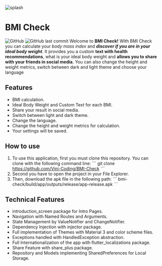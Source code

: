 ![splash](https://github.com/Vini-Coding/BMI-Check/assets/89312086/d2531d1f-8dfe-4917-a723-f1781b61f898)
# BMI Check 
![GitHub](https://img.shields.io/github/license/Vini-Coding/BMI-Check?style=flat-square) ![GitHub last commit](https://img.shields.io/github/last-commit/Vini-Coding/BMI-Check?style=flat-square)
Welcome to **BMI Check!** With BMI Check you can calculate your *body mass index* and ***discover if you are in your ideal body weight***. It provides you a custom **text with health recommendations**, what is your ideal body weight and **allows you to share with your friends in social media.** You can also change the height and weight metrics, switch between dark and light theme and choose your language

## Features
- BMI calculation.
- Ideal Body Weight and Custom Text for each BMI.
- Share your result in social media.
- Switch between light and dark theme.
- Change the language. 
- Change the height and weight metrics for calculation. 
- Your settings will be saved.

## How to use
1. To use this application, first you must clone this repository. You can clone with the following command line:
´´´
git clone https://github.com/Vini-Coding/BMI-Check
´´´
2. Second you have to open the project in your File Explorer.
3. Then, download the apk file in the following path:
´´´
bmi-check/build/app/outputs/release/app-release.apk
´´´

## Technical Features
- introduction_screen package for Intro Pages.
- Navigation with Named Routes and Arguments.
- State Management by ValueNotifier and ChangeNotifier.
- Dependency Injection with injector package.
- Full implementation of Themes with Material 3 and color scheme files.
- Exceptions handled with HandledException abstraction.
- Full Internationalization of the app with flutter_localizations package.
- Share Feature with share_plus package.
- Repository and Models implementing SharedPreferences for Local Storage.

